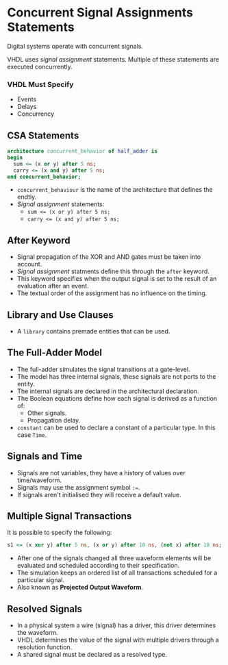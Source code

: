 # Concurrent Signal Assignments Statements

Digital systems operate with concurrent signals.

VHDL uses *signal assignment* statements. Multiple of these statements are executed concurrently.

### VHDL Must Specify
- Events
- Delays
- Concurrency

## CSA Statements

```vhdl
architecture concurrent_behavior of half_adder is
begin
  sum <= (x or y) after 5 ns;
  carry <= (x and y) after 5 ns;
end concurrent_behavior;
```

- `concurrent_behaviour` is the name of the architecture that defines the endtiy.
- *Signal assignment* statements:
  - `sum <= (x or y) after 5 ns;`
  - `carry <= (x and y) after 5 ns;`

## After Keyword
- Signal propagation of the XOR and AND gates must be taken into account.
- *Signal assignment* statments define this through the `after` keyword.
- This keyword specifies when the output signal is set to the result of an evaluation after an event.
- The textual order of the assignment has no influence on the timing.

## Library and Use Clauses
- A `library` contains premade entities that can be used.

## The Full-Adder Model
- The full-adder simulates the signal transitions at a gate-level.
- The model has three internal signals, these signals are not ports to the entity.
- The internal signals are declared in the architectural declaration.
- The Boolean equations define how each signal is derived as a function of:
  - Other signals.
  - Propagation delay.
- `constant` can be used to declare a constant of a particular type. In this case `Time`.

## Signals and Time
- Signals are not variables, they have a history of values over time/waveform.
- Signals may use the assignment symbol ``:=``.
- If signals aren't initialised they will receive a default value.

## Multiple Signal Transactions
It is possible to specify the following:

```vhdl
s1 <= (x xor y) after 5 ns, (x or y) after 10 ns, (not x) after 10 ns;
```

- After one of the signals changed all three waveform elements will be evaluated and scheduled according to their specification.
- The simulation keeps an ordered list of all transactions scheduled for a particular signal.
- Also known as **Projected Output Waveform**.

## Resolved Signals
- In a physical system a wire (signal) has a driver, this driver determines the waveform.
- VHDL determines the value of the signal with multiple drivers through a resolution function.
- A shared signal must be declared as a resolved type.
